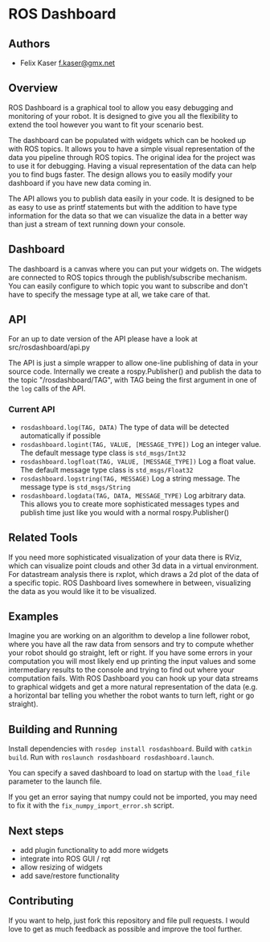 ROS Dashboard
=============

Authors
-----
* Felix Kaser <f.kaser@gmx.net>

Overview
--------
ROS Dashboard is a graphical tool to allow you easy debugging and monitoring of your robot. It is designed to give you all the flexibility to extend the tool however you want to fit your scenario best.

The dashboard can be populated with widgets which can be hooked up with ROS topics. It allows you to have a simple visual representation of the data you pipeline through ROS topics. The original idea for the project was to use it for debugging. Having a visual representation of the data can help you to find bugs faster. The design allows you to easily modify your dashboard if you have new data coming in.

The API allows you to publish data easily in your code. It is designed to be as easy to use as printf statements but with the addition to have type information for the data so that we can visualize the data in a better way than just a stream of text running down your console.

Dashboard
-------

The dashboard is a canvas where you can put your widgets on. The widgets are connected to ROS topics through the publish/subscribe mechanism. You can easily configure to which topic you want to subscribe and don't have to specify the message type at all, we take care of that.

API
-------
For an up to date version of the API please have a look at src/rosdashboard/api.py

The API is just a simple wrapper to allow one-line publishing of data in your source code. Internally we create a rospy.Publisher() and publish the data to the topic "/rosdashboard/TAG", with TAG being the first argument in one of the `log` calls of the API.

### Current API
* `rosdashboard.log(TAG, DATA)`
The type of data will be detected automatically if possible
* `rosdashboard.logint(TAG, VALUE, [MESSAGE_TYPE])`
Log an integer value. The default message type class is `std_msgs/Int32`
* `rosdashboard.logfloat(TAG, VALUE, [MESSAGE_TYPE])`
Log a float value. The default message type class is `std_msgs/Float32`
* `rosdashboard.logstring(TAG, MESSAGE)`
Log a string message. The message type is `std_msgs/String`
* `rosdashboard.logdata(TAG, DATA, MESSAGE_TYPE)`
Log arbitrary data. This allows you to create more sophisticated messages types and publish time just like you would with a normal rospy.Publisher()


Related Tools
---------
If you need more sophisticated visualization of your data there is RViz, which can visualize point clouds and other 3d data in a virtual environment. For datastream analysis there is rxplot, which draws a 2d plot of the data of a specific topic. ROS Dashboard lives somewhere in between, visualizing the data as you would like it to be visualized.

Examples
------
Imagine you are working on an algorithm to develop a line follower robot, where you have all the raw data from sensors and try to compute whether your robot should go straight, left or right. If you have some errors in your computation you will most likely end up printing the input values and some intermediary results to the console and trying to find out where your computation fails. With ROS Dashboard you can hook up your data streams to graphical widgets and get a more natural representation of the data (e.g. a horizontal bar telling you whether the robot wants to turn left, right or go straight).

Building and Running
------------
Install dependencies with `rosdep install rosdashboard`.
Build with `catkin build`.
Run with `roslaunch rosdashboard rosdashboard.launch`.

You can specify a saved dashboard to load on startup with the `load_file` parameter to the launch file.

If you get an error saying that numpy could not be imported, you may need to fix it with the `fix_numpy_import_error.sh` script.

Next steps
------------
* add plugin functionality to add more widgets
* integrate into ROS GUI / rqt
* allow resizing of widgets
* add save/restore functionality

Contributing
---------
If you want to help, just fork this repository and file pull requests. I would love to get as much feedback as possible and improve the tool further.
